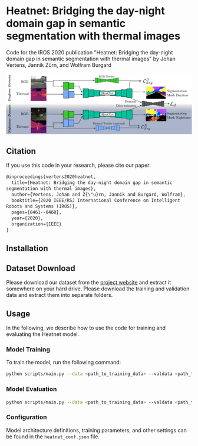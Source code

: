 

# Heatnet: Bridging the day-night domain gap in semantic segmentation with thermal images

Code for the IROS 2020 publication "Heatnet: Bridging the day-night domain gap in semantic segmentation with thermal images" by Johan Vertens, Jannik Zürn, and Wolfram Burgard

<img src="img/heatnet.png">


## Citation

If you use this code in your research, please cite our paper:

```
@inproceedings{vertens2020heatnet,
  title={Heatnet: Bridging the day-night domain gap in semantic segmentation with thermal images},
  author={Vertens, Johan and Z{\"u}rn, Jannik and Burgard, Wolfram},
  booktitle={2020 IEEE/RSJ International Conference on Intelligent Robots and Systems (IROS)},
  pages={8461--8468},
  year={2020},
  organization={IEEE}
}
```

## Installation



## Dataset Download

Please download our dataset from the [project website](http://thermal.cs.uni-freiburg.de/) and extract it somewhere on 
your hard drive. Please download the training and validation data and extract them into separate folders.

## Usage

In the following, we describe how to use the code for training and evaluating the Heatnet model.

### Model Training

To train the model, run the following command:

```bash
python scripts/main.py --data <path_to_training_data> --valdata <path_to_validation_data>
```


### Model Evaluation
 

```bash
python scripts/main.py --data <path_to_training_data> --valdata <path_to_validation_data> --resume <path_to_model> --evaluate
```


### Configuration

Model architecture definitions, training parameters, and other settings can be found in the `heatnet_conf.json` file.
